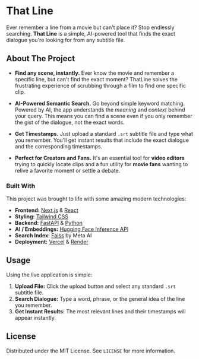 # That Line

Ever remember a line from a movie but can't place it? Stop endlessly searching. **That Line** is a simple, AI-powered tool that finds the exact dialogue you're looking for from any subtitle file.



## About The Project

* **Find any scene, instantly.** Ever know the movie and remember a specific line, but can't find the exact moment? ThatLine solves the frustrating experience of scrubbing through a film to find one specific clip.

* **AI-Powered Semantic Search.** Go beyond simple keyword matching. Powered by AI, the app understands the *meaning* and *context* behind your query. This means you can find a scene even if you only remember the gist of the dialogue, not the exact words.

* **Get Timestamps.** Just upload a standard `.srt` subtitle file and type what you remember. You'll get instant results that include the exact dialogue and the corresponding timestamps.

* **Perfect for Creators and Fans.** It's an essential tool for **video editors** trying to quickly locate clips and a fun utility for **movie fans** wanting to relive a favorite moment or settle a debate.

### Built With

This project was brought to life with some amazing modern technologies:

* **Frontend:** [Next.js](https://nextjs.org/) & [React](https://reactjs.org/)
* **Styling:** [Tailwind CSS](https://tailwindcss.com/)
* **Backend:** [FastAPI](https://fastapi.tiangolo.com/) & [Python](https://www.python.org/)
* **AI / Embeddings:** [Hugging Face Inference API](https://huggingface.co/inference-api)
* **Search Index:** [Faiss](https://faiss.ai/) by Meta AI
* **Deployment:** [Vercel](https://vercel.com/) & [Render](https://render.com/)

## Usage

Using the live application is simple:
1.  **Upload File:** Click the upload button and select any standard `.srt` subtitle file.
2.  **Search Dialogue:** Type a word, phrase, or the general idea of the line you remember.
3.  **Get Instant Results:** The most relevant lines and their timestamps will appear instantly.

## License

Distributed under the MIT License. See `LICENSE` for more information.
